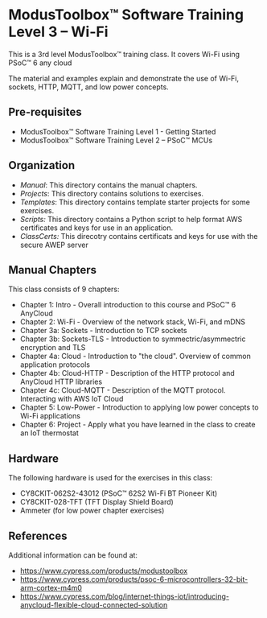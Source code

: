 # ModusToolbox™ Software Training Level 3 – Wi-Fi

This is a 3rd level ModusToolbox™ training class. It covers Wi-Fi using PSoC™ 6 any cloud

The material and examples explain and demonstrate the use of Wi-Fi, sockets, HTTP, MQTT,
and low power concepts.

## Pre-requisites

- ModusToolbox™ Software Training Level 1 - Getting Started
- ModusToolbox™ Software Training Level 2 – PSoC™ MCUs

## Organization

- *Manual*:     This directory contains the manual chapters.
- *Projects*:   This directory contains solutions to exercises.
- *Templates*:  This directory contains template starter projects for some exercises.
- *Scripts:*    This directory contains a Python script to help format AWS certificates and keys for use in an application.
- *ClassCerts:* This direcotry contains certificats and keys for use with the secure AWEP server

## Manual Chapters

This class consists of 9 chapters:
- Chapter 1: Intro - Overall introduction to this course and PSoC™ 6 AnyCloud
- Chapter 2: Wi-Fi - Overview of the network stack, Wi-Fi, and mDNS
- Chapter 3a: Sockets - Introduction to TCP sockets
- Chapter 3b: Sockets-TLS - Introduction to symmectric/asymmectric encryption and TLS
- Chapter 4a: Cloud - Introduction to "the cloud". Overview of common application protocols
- Chapter 4b: Cloud-HTTP - Description of the HTTP protocol and AnyCloud HTTP libraries
- Chapter 4c: Cloud-MQTT - Description of the MQTT protocol. Interacting with AWS IoT Cloud
- Chapter 5: Low-Power - Introduction to applying low power concepts to Wi-Fi applications
- Chapter 6: Project - Apply what you have learned in the class to create an IoT thermostat

## Hardware

The following hardware is used for the exercises in this class:

- CY8CKIT-062S2-43012 (PSoC™ 62S2 Wi-Fi BT Pioneer Kit)
- CY8CKIT-028-TFT (TFT Display Shield Board)
- Ammeter (for low power chapter exercises)

## References

Additional information can be found at:
- https://www.cypress.com/products/modustoolbox
- https://www.cypress.com/products/psoc-6-microcontrollers-32-bit-arm-cortex-m4m0
- https://www.cypress.com/blog/internet-things-iot/introducing-anycloud-flexible-cloud-connected-solution